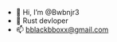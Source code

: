 - 👋 Hi, I’m @Bwbnjr3
- 👀 Rust devloper
- 📫 bblackbboxx@gmail.com 

<!---
Bwbnjr3/Bwbnjr3 is a ✨ special ✨ repository because its `README.md` (this file) appears on your GitHub profile.
You can click the Preview link to take a look at your changes.
--->
